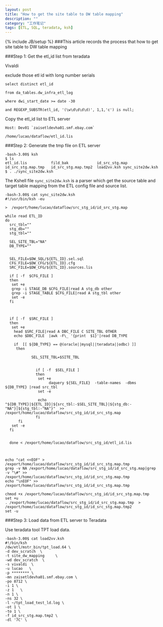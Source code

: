 ```yaml
---
layout: post
title: "How to get the site table to DW table mapping"
description: ""
category: "工作笔记"
tags: [ETL, SQL, teradata, ksh]
---
```

{% include JB/setup %}
###This article records the process that how to get site table to DW table mapping


###Step 1: Get the etl_id list from teradata

<!-- more -->

Vivaldi 

exclude those etl id with long number serials


    select distinct etl_id 

    from da_tables.dw_infra_etl_log

    where dwi_start_date >= date -30

    and REGEXP_SUBSTR(etl_id, '(\w\d\d\d\d)', 1,1,'c') is null;



Copy the etl_id list to ETL server

    Host: Dev01 `zaisetldevha01.smf.ebay.com`

    /home/lucao/dataflow/etl_id.lis

###Step 2: Generate the tmp file on ETL server


    -bash-3.00$ ksh
    $ ls
    etl_id.lis           fild_bak             id_src_stg.map       id_src_stg.map.tmp   id_src_stg.map.tmp2  load2vv.ksh sync_site2dw.ksh
    $ . ./sync_site2dw.ksh


The Kshell file `sync_site2dw.ksh` is a parser which get the source table and target table mapping from the ETL config file and source list.

    -bash-3.00$ cat sync_site2dw.ksh
    #!/usr/bin/ksh -eu
    
    >  /export/home/lucao/dataflow/src_stg_id/id_src_stg.map
    
    while read ETL_ID
    do
      src_tbl=""
      stg_db=""
      stg_tbl=""
    
      SEL_SITE_TBL="NA"
      DB_TYPE=""
    
    
      SEL_FILE=$DW_SQL/${ETL_ID}.sel.sql
      CFG_FILE=$DW_CFG/${ETL_ID}.cfg
      SRC_FILE=$DW_CFG/${ETL_ID}.sources.lis
    
      if [ -f  $CFG_FILE ]
      then
       set +e
       grep -i STAGE_DB $CFG_FILE|read A stg_db other
       grep -i STAGE_TABLE $CFG_FILE|read A stg_tbl other
       set -e
      fi
        
        
        
      if [ -f  $SRC_FILE ]
      then
       set +e
        head $SRC_FILE|read A DBC_FILE C SITE_TBL OTHER
        echo $DBC_FILE  |awk -F\_ '{print  $1}'|read DB_TYPE

        if  [[ ${DB_TYPE} == @(oracle||mysql||teradata||odbc) ]]
         then
    
                SEL_SITE_TBL=$SITE_TBL
    
    
                  if [ -f  $SEL_FILE ]
                  then
                   set +e
                        daquery ${SEL_FILE}  -table-names  -dbms ${DB_TYPE} |read src_tbl
                   set -e
    
                   echo "${DB_TYPE}|${ETL_ID}|${src_tbl:-$SEL_SITE_TBL}|${stg_db:-"NA"}|${stg_tbl:-"NA"}"  >> /export/home/lucao/dataflow/src_stg_id/id_src_stg.map
                  fi
          fi
       set -e
      fi
        
        
      done < /export/home/lucao/dataflow/src_stg_id/etl_id.lis
    
    
    
    echo "cat <<EOF" >  /export/home/lucao/dataflow/src_stg_id/id_src_stg.map.tmp
    grep -v NA /export/home/lucao/dataflow/src_stg_id/id_src_stg.map|grep -v "\#" >>
    /export/home/lucao/dataflow/src_stg_id/id_src_stg.map.tmp
    echo "\nEOF" >>  /export/home/lucao/dataflow/src_stg_id/id_src_stg.map.tmp
    
    chmod +x /export/home/lucao/dataflow/src_stg_id/id_src_stg.map.tmp
    set +u
    . /export/home/lucao/dataflow/src_stg_id/id_src_stg.map.tmp  > /export/home/lucao/dataflow/src_stg_id/id_src_stg.map.tmp2
    set -u
    

###Step 3: Load data from ETL server to Teradata

Use teradata tool TPT load data.

    -bash-3.00$ cat load2vv.ksh
    #!/bin/ksh
    /dw/etl/mstr_bin/tpt_load.64 \
    -d dev_scratch  \
    -t site_dw_mapping     \
    -wd dev_scratch  \
    -s vivaldi  \
    -u lucao   \
    -p ******** \
    -mn zaisetldevha01.smf.ebay.com \
    -po 8712 \
    -i 1 \
    -z 1   \
    -n 1 \
    -ns 32 \
    -l ~/tpt_load_test_ld.log \
    -ot 1 \
    -to 1 \
    -f id_src_stg.map.tmp2 \
    -dl '7C' \

